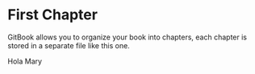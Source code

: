 # First Chapter

GitBook allows you to organize your book into chapters, each chapter is stored in a separate file like this one.

Hola Mary
